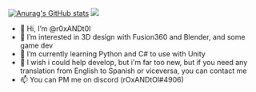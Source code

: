 [![Anurag's GitHub stats](https://github-readme-stats.vercel.app/api?username=r0xANDt0l)](https://github.com/anuraghazra/github-readme-stats)
[![](https://github-readme-stats.vercel.app/api/top-langs/?username=r0xANDt0l&langs_count=8&theme=dark)](https://github.com/anuraghazra/github-readme-stats)

- 👋 Hi, I’m @r0xANDt0l
- 👀 I’m interested in 3D design with Fusion360 and Blender, and some game dev
- 🌱 I’m currently learning Python and C# to use with Unity
- 💞️ I wish i could help develop, but i'm far too new, but if you need any translation from English to Spanish or viceversa, you can contact me
- 📫 You can PM me on discord (rOxANDtOl#4906) 
